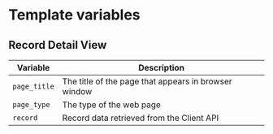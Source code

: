 # Template variables

## Record Detail View

| Variable     | Description                                          |
| ------------ | ---------------------------------------------------- |
| `page_title` | The title of the page that appears in browser window |
| `page_type`  | The type of the web page                             |
| `record`     | Record data retrieved from the Client API            |
